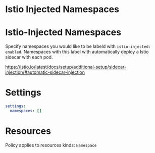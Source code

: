# Istio Injected Namespaces

# Istio-Injected Namespaces

Specify namespaces you would like to be labeld with `istio-injected: enabled`. Namespaces with this label with automatically deploy a Istio sidecar with each pod.

https://istio.io/latest/docs/setup/additional-setup/sidecar-injection/#automatic-sidecar-injection

# Settings

```yaml
settings:
  namespaces: []
```

# Resources

Policy applies to resources kinds:
`Namespace`
